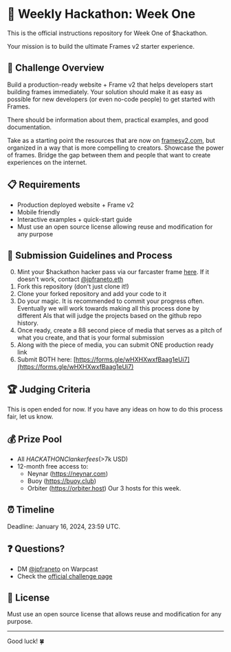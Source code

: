 # 🚀 Weekly Hackathon: Week One

This is the official instructions repository for Week One of $hackathon. 

Your mission is to build the ultimate Frames v2 starter experience.

## 🎯 Challenge Overview

Build a production-ready website + Frame v2 that helps developers start building frames immediately. Your solution should make it as easy as possible for new developers (or even no-code people) to get started with Frames.

There should be information about them, practical examples, and good documentation.

Take as a starting point the resources that are now on [framesv2.com](https://framesv2.com), but organized in a way that is more compelling to creators. Showcase the power of frames. Bridge the gap between them and people that want to create experiences on the internet.

## 📋 Requirements

- Production deployed website + Frame v2
- Mobile friendly
- Interactive examples + quick-start guide
- Must use an open source license allowing reuse and modification for any purpose

## 📝 Submission Guidelines and Process

0. Mint your $hackathon hacker pass via our farcaster frame [here](https://warpcast.com/~/frames/launch?domain=weeklyhackathon.com). If it doesn't work, contact [@jpfraneto.eth](https://warpcast.com/~/inbox/create/16098?text=gm)
1. Fork this repository (don't just clone it!)
2. Clone your forked repository and add your code to it
3. Do your magic. It is recommended to commit your progress often. Eventually we will work towards making all this process done by different AIs that will judge the projects based on the github repo history.
5. Once ready, create a 88 second piece of media that serves as a pitch of what you create, and that is your formal submission
6. Along with the piece of media, you can submit ONE production ready link
7. Submit BOTH here: [https://forms.gle/wHXHXwxfBaag1eUi7](https://forms.gle/wHXHXwxfBaag1eUi7)

## 🏆 Judging Criteria

This is open ended for now. If you have any ideas on how to do this process fair, let us know.

## 💰 Prize Pool

- All $HACKATHON Clanker fees (>$7k USD)
- 12-month free access to:
  - Neynar (https://neynar.com)
  - Buoy (https://buoy.club)
  - Orbiter (https://orbiter.host)
Our 3 hosts for this week.

## ⏰ Timeline

Deadline: January 16, 2024, 23:59 UTC.

## ❓ Questions?

- DM [@jpfraneto](https://warpcast.com/~/inbox/create/16098?text=gm) on Warpcast
- Check the [official challenge page](https://weeklyhackathon.com/week-one)

## 📜 License

Must use an open source license that allows reuse and modification for any purpose.

---

Good luck! 🍀
